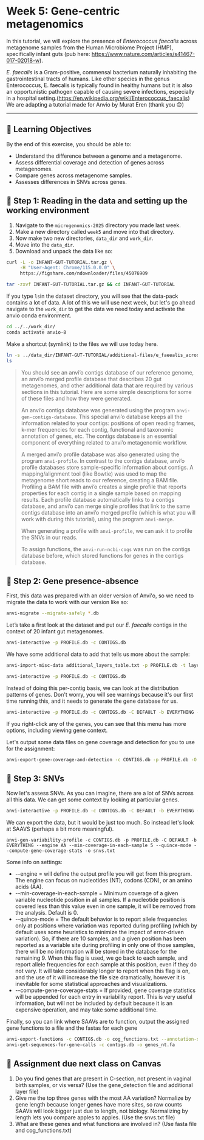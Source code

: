 # Week 5: Gene-centric metagenomics

In this tutorial, we will explore the presence of _Enterococcus faecalis_ across metagenome samples from the Human Microbiome Project (HMP), specifically infant guts (pub here: https://www.nature.com/articles/s41467-017-02018-w). 

_E. faecalis_ is a Gram-positive, commensal bacterium naturally inhabiting the gastrointestinal tracts of humans. Like other species in the genus Enterococcus, E. faecalis is typically found in healthy humans but it is also an opportunistic pathogen capable of causing severe infections, especially in a hospital setting.(https://en.wikipedia.org/wiki/Enterococcus_faecalis) 
We are adapting a tutorial made for Anvio by Murat Eren (thank you 😊) 

---
## 🧠 Learning Objectives

By the end of this exercise, you should be able to:
- Understand the difference between a genome and a metagenome.
- Assess differential coverage and detection of genes across metagenomes. 
- Compare genes across metagenome samples.
- Assesses differences in SNVs across genes.

## 🧪 Step 1: Reading in the data and setting up the working environment

1. Navigate to the `microgenomics-2025` directory you made last week.
2. Make a new directory called `week5` and move into that directory.
3. Now make two new directories, `data_dir` and `work_dir`.
4. Move into the `data_dir`.
5. Download and unpack the data like so:

```bash
curl -L -o INFANT-GUT-TUTORIAL.tar.gz \
     -H "User-Agent: Chrome/115.0.0.0" \
     https://figshare.com/ndownloader/files/45076909
```
```bash
tar -zxvf INFANT-GUT-TUTORIAL.tar.gz && cd INFANT-GUT-TUTORIAL
```

If you type `ls`in the dataset directory, you will see that the data-pack contains a lot of data. A lot of this we will use next week, but let's go ahead navigate to the `work_dir` to get the data we need today and activate the anvio conda environment. 
```bash
cd ../../work_dir/
conda activate anvio-8
```

Make a shortcut (symlink) to the files we will use today here.
```bash
ln -s ../data_dir/INFANT-GUT-TUTORIAL/additional-files/e_faeealis_across_hmp/* .
ls
```

> You should see an anvi’o contigs database of our reference genome, an anvi’o merged profile database that describes 20 gut metagenomes, and other additional data that are required by various sections in this tutorial. Here are some simple descriptions for some of these files and how they were generated.
> 
> An anvi’o contigs database was generated using the program `anvi-gen-contigs-database`. This special anvi’o database keeps all the information related to your contigs: positions of open reading frames, k-mer frequencies for each contig, functional and taxonomic annotation of genes, etc. The contigs database is an essential component of everything related to anvi’o metagenomic workflow.
> 
> A merged anvi’o profile database was also generated using the program `anvi-profile`. In contrast to the contigs database, anvi’o profile databases store sample-specific information about contigs. A mapping/alignment tool (like Bowtie) was used to map the metagenome short reads to our reference, creating a BAM file. Profiling a BAM file with anvi’o creates a single profile that reports properties for each contig in a single sample based on mapping results.
> Each profile database automatically links to a contigs database, and anvi’o can merge single profiles that link to the same contigs database into an anvi’o merged profile (which is what you will work with during this tutorial), using the program `anvi-merge`.
>
> When generating a profile with `anvi-profile`, we can ask it to profile the SNVs in our reads.
> 
> To assign functions, the `anvi-run-ncbi-cogs` was run on the contigs database before, which stored functions for genes in the contigs database. 


## 🧪 Step 2: Gene presence-absence

First, this data was prepared with an older version of Anvi'o, so we need to migrate the data to work with our version like so:
```bash
anvi-migrate --migrate-safely *.db
```

Let’s take a first look at the dataset and put our _E. faecalis_ contigs in the context of 20 infant gut metagenomes.
```bash
anvi-interactive -p PROFILE.db -c CONTIGS.db
```

We have some additional data to add that tells us more about the sample:
```bash
anvi-import-misc-data additional_layers_table.txt -p PROFILE.db -t layers
```
```bash
anvi-interactive -p PROFILE.db -c CONTIGS.db
```

Instead of doing this per-contig basis, we can look at the distribution patterns of genes. Don't worry, you will see warnings because it's our first time running this, and it needs to generate the gene database for us.
```bash
anvi-interactive -p PROFILE.db -c CONTIGS.db -C DEFAULT -b EVERYTHING --gene-mode
```
If you right-click any of the genes, you can see that this menu has more options, including viewing gene context. 


Let's output some data files on gene coverage and detection for you to use for the assignment:
```bash
anvi-export-gene-coverage-and-detection -c CONTIGS.db -p PROFILE.db -O efae
```

## 🧪 Step 3: SNVs

Now let's assess SNVs. As you can imagine, there are a lot of SNVs across all this data. We can get some context by looking at particular genes. 
```bash
anvi-interactive -p PROFILE.db -c CONTIGS.db -C DEFAULT -b EVERYTHING --gene-mode
```

We can export the data, but it would be just too much. So instead let's look at SAAVS (perhaps a bit more meaningful). 
```
anvi-gen-variability-profile -c CONTIGS.db -p PROFILE.db -C DEFAULT -b EVERYTHING --engine AA --min-coverage-in-each-sample 5 --quince-mode --compute-gene-coverage-stats -o snvs.txt 
```

Some info on settings:
* --engine = will define the output profile you will get from this program. The engine can focus on nucleotides (NT), codons (CDN), or
  an amino acids (AA).
* --min-coverage-in-each-sample = Minimum coverage of a given variable nucleotide position in all samples. If a nucleotide position is covered less than this value even in one
                        sample, it will be removed from the analysis. Default is 0.
* --quince-mode = The default behavior is to report allele frequencies only at positions where variation was reported during profiling (which by default uses
                        some heuristics to minimize the impact of error-driven variation). So, if there are 10 samples, and a given position has been reported as a
                        variable site during profiling in only one of those samples, there will be no information will be stored in the database for the remaining 9.
                        When this flag is used, we go back to each sample, and report allele frequencies for each sample at this position, even if they do not vary.
                        It will take considerably longer to report when this flag is on, and the use of it will increase the file size dramatically, however it is
                        inevitable for some statistical approaches and visualizations.
* --compute-gene-coverage-stats = If provided, gene coverage statistics will be appended for each entry in variability report. This is very useful information, but will not be
                        included by default because it is an expensive operation, and may take some additional time.


Finally, so you can link where SAAVs are to function, output the assigned gene functions to a file and the fastas for each gene
```bash
anvi-export-functions -c CONTIGS.db -o cog_functions.txt --annotation-sources COG14_CATEGORY,COG14_FUNCTION
anvi-get-sequences-for-gene-calls -c contigs.db -o genes_nt.fa
```


## 📝 Assignment due next class on Canvas
1. Do you find genes that are present in C-section, not present in vaginal birth samples, or vis versa? (Use the gene_detection file and additional layer file)
2. Give me the top three genes with the most AA variation? Normalize by gene length because longer genes have more sites, so raw counts SAAVs will look bigger just due to length, not biology. Normalizing by length lets you compare apples to apples. (Use the snvs.txt file)
3. What are these genes and what functions are involved in? (Use fasta file and cog_functions.txt) 
